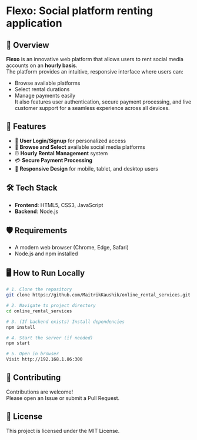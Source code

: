 
# Flexo: Social platform renting application

## 📖 Overview

**Flexo** is an innovative web platform that allows users to rent social media accounts on an **hourly basis**.  
The platform provides an intuitive, responsive interface where users can:

- Browse available platforms
- Select rental durations
- Manage payments easily  
It also features user authentication, secure payment processing, and live customer support for a seamless experience across all devices.

## 🚀 Features

- 🔑 **User Login/Signup** for personalized access
- 📱 **Browse and Select** available social media platforms
- ⏰ **Hourly Rental Management** system
- 💳 **Secure Payment Processing**
- 📱 **Responsive Design** for mobile, tablet, and desktop users

## 🛠️ Tech Stack

- **Frontend**: HTML5, CSS3, JavaScript
- **Backend**: Node.js

## 🛡️ Requirements

- A modern web browser (Chrome, Edge, Safari)
- Node.js and npm installed

## 🖥️ How to Run Locally

```bash
# 1. Clone the repository
git clone https://github.com/MaitrikKaushik/online_rental_services.git

# 2. Navigate to project directory
cd online_rental_services

# 3. (If backend exists) Install dependencies
npm install

# 4. Start the server (if needed)
npm start

# 5. Open in browser
Visit http://192.168.1.86:300
```


## 🤝 Contributing

Contributions are welcome!  
Please open an Issue or submit a Pull Request.

## 📄 License

This project is licensed under the MIT License.
